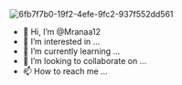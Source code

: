 ![6fb7f7b0-19f2-4efe-9fc2-937f552dd561](https://github.com/Mranaa12/Mranaa12/assets/141582228/44baca5e-e9e4-4cb0-b460-9982e4eb6f3d)
- 👋 Hi, I’m @Mranaa12
- 👀 I’m interested in ...
- 🌱 I’m currently learning ...
- 💞️ I’m looking to collaborate on ...
- 📫 How to reach me ...

<!---
Mranaa12/Mranaa12 is a ✨ special ✨ repository because its `README.md` (this file) appears on your GitHub profile.
You can click the Preview link to take a look at your changes.
--->
